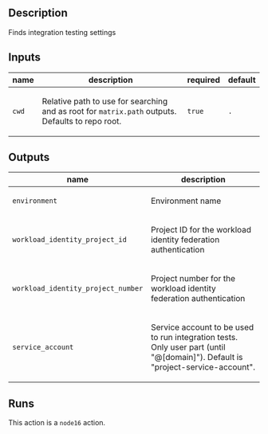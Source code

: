 ## Description

Finds integration testing settings

## Inputs

| name | description | required | default |
| --- | --- | --- | --- |
| `cwd` | <p>Relative path to use for searching and as root for <code>matrix.path</code> outputs. Defaults to repo root.</p> | `true` | `.` |


## Outputs

| name | description |
| --- | --- |
| `environment` | <p>Environment name</p> |
| `workload_identity_project_id` | <p>Project ID for the workload identity federation authentication</p> |
| `workload_identity_project_number` | <p>Project number for the workload identity federation authentication</p> |
| `service_account` | <p>Service account to be used to run integration tests. Only user part (until "@[domain]"). Default is "project-service-account".</p> |


## Runs

This action is a `node16` action.


